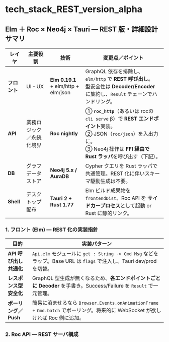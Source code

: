 # tech_stack_REST_version_alpha

## Elm ＋ Roc × Neo4j × Tauri ― REST 版・詳細設計サマリ

| レイヤ | 主要役割 | 技術 | 変更点／ポイント |
| --- | --- | --- | --- |
| **フロント**  | UI・UX | **Elm 0.19.1** + elm/http + elm/json | GraphQL 依存を排除し、`elm/http` で **REST 呼び出し**。<br>型安全性は **Decoder/Encoder** に集約し、`Result` チェーンでハンドリング。 |
| **API**   | 業務ロジック／永続化境界 | **Roc nightly** | ① **`roc_http`**（あるいは rocの `cli serve` β）で **REST エンドポイント**実装。<br>② JSON（`roc/json`）を入出力に。<br>③ Neo4j 操作は **FFI 経由で Rust ラッパ**を呼び出す（下記）。 |
| **DB** | グラフデータストア | **Neo4j 5.x / AuraDB** | Cypher クエリを Rust ラッパで共通管理。REST 化に伴いスキーマ駆動生成は不要。 |
| **Shell** | デスクトップ配布 | **Tauri 2 + Rust 1.77** | Elm ビルド成果物を `frontendDist`、Roc API を **サイドカープロセス**として起動 or Rust に静的リンク。 |

### 1. フロント (Elm) ― REST 化の実装指針

| 目的 | 実装パターン |
| --- | --- |
| **API 呼び出し共通化** | `Api.elm` モジュールに `get : String -> Cmd Msg` などをラップ。Base URL は `flags` で注入し、Tauri dev/prod を切替。 |
| **レスポンス型安全化**   | GraphQL 型生成が無くなるため、**各エンドポイントごとに Decoder** を手書き。Success/Failure を `Result` で一元管理。 |
| **ポーリング／Push**  | 簡易に済ませるなら `Browser.Events.onAnimationFrame` + `Cmd.batch` でポーリング。将来的に WebSocket が欲しければ Roc 側に追加。 |

### 2. Roc API ― REST サーバ構成
